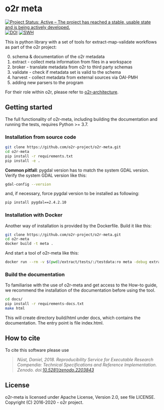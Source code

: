# o2r meta

[![Project Status: Active – The project has reached a stable, usable state and is being actively developed.](https://www.repostatus.org/badges/latest/active.svg)](https://www.repostatus.org/#active) [![DOI](https://zenodo.org/badge/DOI/10.5281/zenodo.2203843.svg)](https://doi.org/10.5281/zenodo.2203843) [![SWH](https://archive.softwareheritage.org/badge/swh:1:dir:e2528f972e275208b6259a70f514b6bd83da2c87/)](https://archive.softwareheritage.org/swh:1:dir:e2528f972e275208b6259a70f514b6bd83da2c87;origin=https://github.com/o2r-project/o2r-meta.git;visit=swh:1:snp:2046e0128947faa0309da908e24d70eab898d6db;anchor=swh:1:rev:fb1a32f9819aef9ff37af4984048ab5b0a85e81f;path=//)

This is python library with a set of tools for extract-map-validate workflows as part of the o2r project:

0. schema & documentation of the o2r metadata
1. extract - collect meta information from files in a workspace
2. broker - translate metadata from o2r to third party schemas
3. validate - check if metadata set is valid to the schema
4. harvest - collect metadata from external sources via OAI-PMH
5. adding new parsers to the program

For their role within o2r, please refer to [o2r-architecture](https://github.com/o2r-project/architecture).

## Getting started

The full functionality of o2r-meta, including building the documentation and running the tests, requires Python >= 3.7.


### Installation from source code

```bash
git clone https://github.com/o2r-project/o2r-meta.git
cd o2r-meta
pip install -r requirements.txt
pip install -e .
```

**Common pitfall**: pygdal version has to match the system GDAL version. Verify the system GDAL version like this:

```bash
gdal-config --version
```

and, if necessary, force pygdal version to be installed as following:
```bash
pip install pygdal==2.4.2.10
```


### Installation with Docker

Another way of installation is provided by the Dockerfile. Build it like this:

```bash
git clone https://github.com/o2r-project/o2r-meta.git
cd o2r-meta
docker build -t meta .
```

And start a tool of o2r-meta like this:

```bash
docker run --rm -v $(pwd)/extract/tests/:/testdata:ro meta -debug extract -i /testdata -s
```

### Build the documentation

To familiarise with the use of o2r-meta and get access to the How-to guide, we recommend the installation of the documentation before using the tool.

```bash
cd docs/
pip install -r requirements-docs.txt
make html
```

This will create directory build/html under docs, which contains the documentation. The entry point is file index.html.


## How to cite

To cite this software please use

> _Nüst, Daniel, 2018. Reproducibility Service for Executable Research Compendia: Technical Specifications and Reference Implementation. Zenodo. doi:[10.5281/zenodo.2203843](https://doi.org/10.5281/zenodo.2203843)_

## License

o2r-meta is licensed under Apache License, Version 2.0, see file LICENSE. Copyright (C) 2016-2020 - o2r project.
